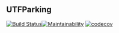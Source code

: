 ## UTFParking

[![Build Status](https://travis-ci.com/MarcusViniciusCavalcanti/UTFParking-backend.svg?branch=develop)](https://travis-ci.com/MarcusViniciusCavalcanti/UTFParking-backend)[![Maintainability](https://api.codeclimate.com/v1/badges/7455960808d0f0608d61/maintainability)](https://codeclimate.com/github/MarcusViniciusCavalcanti/UTFParking-backend/maintainability)
[![codecov](https://codecov.io/gh/MarcusViniciusCavalcanti/UTFParking-backend/branch/develop/graph/badge.svg)](https://codecov.io/gh/MarcusViniciusCavalcanti/UTFParking-backend)

